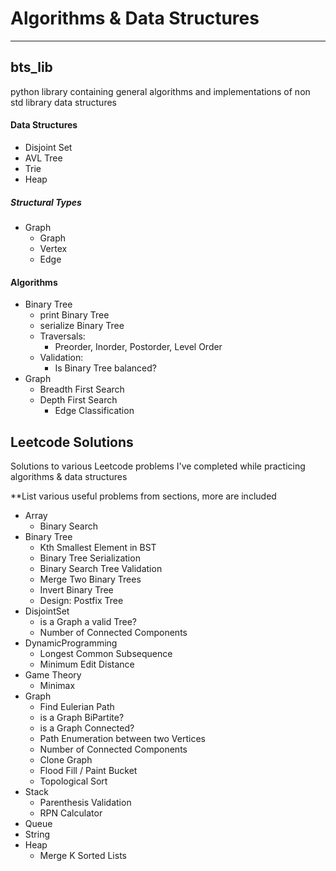 # Algorithms & Data Structures

-----
## bts_lib
python library containing general algorithms and implementations of non std library data structures
#### Data Structures
- Disjoint Set
- AVL Tree
- Trie
- Heap
##### Structural Types
- Graph
    - Graph
    - Vertex
    - Edge
#### Algorithms
- Binary Tree
    - print Binary Tree
    - serialize Binary Tree
    - Traversals:
        - Preorder, Inorder, Postorder, Level Order
    - Validation:
        - Is Binary Tree balanced?
- Graph
    - Breadth First Search
    - Depth First Search
      - Edge Classification
    

## Leetcode Solutions
Solutions to various Leetcode problems I've completed while practicing algorithms & data structures

**List various useful problems from sections, more are included 

- Array
  - Binary Search
- Binary Tree
  - Kth Smallest Element in BST
  - Binary Tree Serialization
  - Binary Search Tree Validation
  - Merge Two Binary Trees
  - Invert Binary Tree
  - Design: Postfix Tree
- DisjointSet
  - is a Graph a valid Tree?
  - Number of Connected Components
- DynamicProgramming
  - Longest Common Subsequence
  - Minimum Edit Distance
- Game Theory
  - Minimax
- Graph
  - Find Eulerian Path
  - is a Graph BiPartite?
  - is a Graph Connected?
  - Path Enumeration between two Vertices 
  - Number of Connected Components 
  - Clone Graph
  - Flood Fill / Paint Bucket
  - Topological Sort
- Stack
  - Parenthesis Validation
  - RPN Calculator
- Queue
- String
- Heap
  - Merge K Sorted Lists
